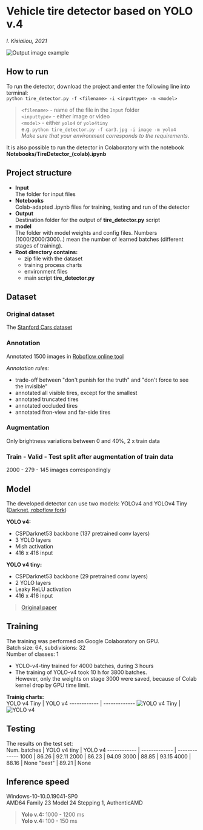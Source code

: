 # Vehicle tire detector based on YOLO v.4  
*I. Kisialiou, 2021*  

![Output image example](/Output/yolo4_car4.jpg)  
## How to run
To run the detector, download the project and enter the following line into terminal:    
`python tire_detector.py -f <filename> -i <inputtype> -m <model>`  
> `<filename>` - name of the file in the `Input` folder  
>`<inputtype>` - either image or video  
>`<model>` - either `yolo4` or `yolo4tiny`  
> e.g. `python tire_detector.py -f car3.jpg -i image -m yolo4`  
> *Make sure that your environment corresponds to the requirements.*  

It is also possible to run the detector in Colaboratory with the notebook **Notebooks/TireDetector_(colab).ipynb**  

## Project structure  
- **Input**  
The folder for input files  
- **Notebooks**  
Colab-adapted .ipynb files for training, testing and run of the detector  
- **Output**  
Destination folder for the output of **tire_detector.py** script  
- **model**  
The folder with model weights and config files. Numbers (1000/2000/3000..) mean the number of learned batches (different stages of training).  
- **Root directory contains:**   
  - zip file with the dataset  
  - training process charts  
  - environment files  
  - main script **tire_detector.py**  

## Dataset
### Original dataset
The [Stanford Cars dataset](https://ai.stanford.edu/~jkrause/cars/car_dataset.html)  
### Annotation
Annotated 1500 images in [Roboflow online tool](roboflow.com)  

*Annotation rules:*  
- trade-off between "don't punish for the truth" and "don't force to see the invisible"  
- annotated all visible tires, except for the smallest  
- annotated truncated tires  
- annotated occluded tires  
- annotated fron-view and far-side tires  
### Augmentation  
Only brightness variations between 0 and 40%, 2 x train data   
### Train - Valid - Test split after augmentation of train data  
2000 - 279 - 145 images correspondingly 

## Model
The developed detector can use two models: YOLOv4 and YOLOv4 Tiny ([Darknet, roboflow fork](https://github.com/roboflow-ai/darknet)) 

**YOLO v4:**
  - CSPDarknet53 backbone (137 pretrained conv layers)  
  - 3 YOLO layers  
  - Mish activation  
  - 416 x 416 input  
 
**YOLO v4 tiny:**   
  - CSPDarknet53 backbone (29 pretrained conv layers)  
  - 2 YOLO layers  
  - Leaky ReLU activation  
  - 416 x 416 input  
 > [Original paper](https://arxiv.org/pdf/2004.10934.pdf)
 > 

## Training
The training was performed on Google Colaboratory on GPU.  
Batch size: 64, subdivisions: 32  
Number of classes: 1  

  - YOLO-v4-tiny trained for 4000 batches, during 3 hours  
  - The training of YOLO-v4 took 10 h for 3800 batches.  
    However, only the weights on stage 3000 were saved, because of Colab kernel drop by GPU time limit.  

**Trainig charts:**  
YOLO v4 Tiny | YOLO v4
------------ | -------------
![YOLO v4 Tiny](/chart_yolov4tiny.png) | ![YOLO v4](/chart_yolov4.png)
  
## Testing
The results on the test set:  
Num. batches | YOLO v4 tiny | YOLO v4
------------ | ------------- | -------------
1000 | 86.26 | 92.11
2000 | 86.23 | 94.09
3000 | 88.85 | 93.15
4000 | 88.16 | None
"best" | 89.21 | None

## Inference speed  
Windows-10-10.0.19041-SP0  
AMD64 Family 23 Model 24 Stepping 1, AuthenticAMD  
> **Yolo v.4:** 1000 - 1200 ms  
> **Yolo v.4:** 100 - 150 ms  

